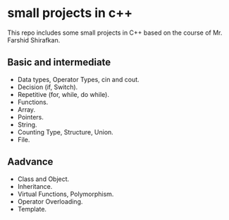 # small projects in c++  
This repo includes some small projects in C++ based on the course of Mr. Farshid Shirafkan.

Basic and intermediate
---------------------------
* Data types, Operator Types, cin and cout.
* Decision (if, Switch).
* Repetitive (for, while, do while).
* Functions.
* Array.
* Pointers.
* String.
* Counting Type, Structure, Union.
* File.

Aadvance
--------
* Class and Object.
* Inheritance.
* Virtual Functions, Polymorphism.
* Operator Overloading.
* Template.
